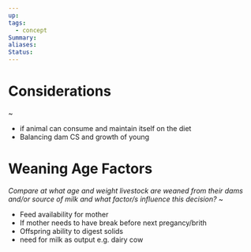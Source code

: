```yaml
---
up: 
tags:
  - concept
Summary: 
aliases: 
Status:
---
```

# Considerations
~
- if animal can consume and maintain itself on the diet
- Balancing dam CS and growth of young
<!--SR:!2025-03-13,3,250-->

# Weaning Age Factors
*Compare at what age and weight livestock are weaned from their dams and/or source of milk and what factor/s influence this decision?*
~
- Feed availability for mother
- If mother needs to have break before next pregancy/brith
- Offspring ability to digest solids
- need for milk as output e.g. dairy cow
<!--SR:!2025-03-13,3,250-->